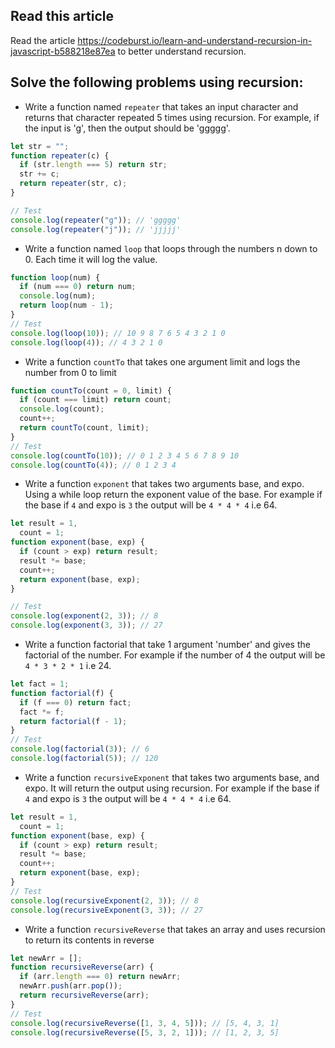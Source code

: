 ## Read this article

Read the article https://codeburst.io/learn-and-understand-recursion-in-javascript-b588218e87ea to better understand recursion.

## Solve the following problems using recursion:

- Write a function named `repeater` that takes an input character and returns that character repeated 5 times using recursion. For example, if the input is 'g', then the output should be 'ggggg'.

```js
let str = "";
function repeater(c) {
  if (str.length === 5) return str;
  str += c;
  return repeater(str, c);
}

// Test
console.log(repeater("g")); // 'ggggg'
console.log(repeater("j")); // 'jjjjj'
```

- Write a function named `loop` that loops through the numbers n down to 0. Each time it will log the value.

```js
function loop(num) {
  if (num === 0) return num;
  console.log(num);
  return loop(num - 1);
}
// Test
console.log(loop(10)); // 10 9 8 7 6 5 4 3 2 1 0
console.log(loop(4)); // 4 3 2 1 0
```

- Write a function `countTo` that takes one argument limit and logs the number from 0 to limit

```js
function countTo(count = 0, limit) {
  if (count === limit) return count;
  console.log(count);
  count++;
  return countTo(count, limit);
}
// Test
console.log(countTo(10)); // 0 1 2 3 4 5 6 7 8 9 10
console.log(countTo(4)); // 0 1 2 3 4
```

- Write a function `exponent` that takes two arguments base, and expo. Using a while loop return the exponent value of the base. For example if the base if `4` and expo is `3` the output will be `4 * 4 * 4` i.e 64.

```js
let result = 1,
  count = 1;
function exponent(base, exp) {
  if (count > exp) return result;
  result *= base;
  count++;
  return exponent(base, exp);
}

// Test
console.log(exponent(2, 3)); // 8
console.log(exponent(3, 3)); // 27
```

- Write a function factorial that take 1 argument 'number' and gives the factorial of the number. For example if the number of 4 the output will be `4 * 3 * 2 * 1` i.e 24.

```js
let fact = 1;
function factorial(f) {
  if (f === 0) return fact;
  fact *= f;
  return factorial(f - 1);
}
// Test
console.log(factorial(3)); // 6
console.log(factorial(5)); // 120
```

- Write a function `recursiveExponent` that takes two arguments base, and expo. It will return the output using recursion. For example if the base if `4` and expo is `3` the output will be `4 * 4 * 4` i.e 64.

```js
let result = 1,
  count = 1;
function exponent(base, exp) {
  if (count > exp) return result;
  result *= base;
  count++;
  return exponent(base, exp);
}
// Test
console.log(recursiveExponent(2, 3)); // 8
console.log(recursiveExponent(3, 3)); // 27
```

- Write a function `recursiveReverse` that takes an array and uses recursion to return its contents in reverse

```js
let newArr = [];
function recursiveReverse(arr) {
  if (arr.length === 0) return newArr;
  newArr.push(arr.pop());
  return recursiveReverse(arr);
}
// Test
console.log(recursiveReverse([1, 3, 4, 5])); // [5, 4, 3, 1]
console.log(recursiveReverse([5, 3, 2, 1])); // [1, 2, 3, 5]
```

